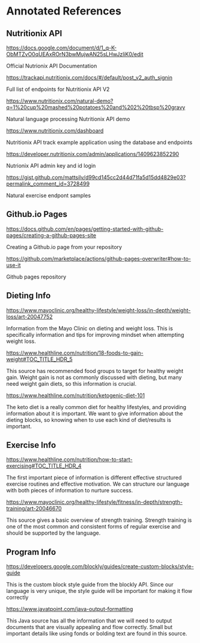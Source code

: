 # Annotated References

## Nutritionix API

https://docs.google.com/document/d/1_q-K-ObMTZvO0qUEAxROrN3bwMujwAN25sLHwJzliK0/edit

Official Nutrionix API Documentation

https://trackapi.nutritionix.com/docs/#/default/post_v2_auth_signin

Full list of endpoints for Nutritionix API V2

https://www.nutritionix.com/natural-demo?q=1%20cup%20mashed%20potatoes%20and%202%20tbsp%20gravy

Natural language processing Nutritionix API demo

https://www.nutritionix.com/dashboard

Nutritionix API track example application using the database and endpoints

https://developer.nutritionix.com/admin/applications/1409623852290

Nutrionix API admin key and id login 

https://gist.github.com/mattsilv/d99cd145cc2d44d71fa5d15dd4829e03?permalink_comment_id=3728499

Natural exercise endpont samples

## Github.io Pages

https://docs.github.com/en/pages/getting-started-with-github-pages/creating-a-github-pages-site

Creating a Github.io page from your repository

https://github.com/marketplace/actions/github-pages-overwriter#how-to-use-it

Github pages repository

## Dieting Info

https://www.mayoclinic.org/healthy-lifestyle/weight-loss/in-depth/weight-loss/art-20047752 

Information from the Mayo Clinic on dieting and weight loss. This is specifically information and tips for improving mindset when attempting weight loss.

https://www.healthline.com/nutrition/18-foods-to-gain-weight#TOC_TITLE_HDR_5 

This source has recommended food groups to target for healthy weight gain. Weight gain is not as commonly discussed with dieting, but many need weight gain diets, so this information is crucial. 

https://www.healthline.com/nutrition/ketogenic-diet-101 

The keto diet is a really common diet for healthy lifestyles, and providing information about it is important. We want to give information about the dieting blocks, so knowing when to use each kind of diet/results is important.

## Exercise Info

https://www.healthline.com/nutrition/how-to-start-exercising#TOC_TITLE_HDR_4 

The first important piece of information is different effective structured exercise routines and effective motivation. We can structure our language with both pieces of information to nurture success.

https://www.mayoclinic.org/healthy-lifestyle/fitness/in-depth/strength-training/art-20046670

This source gives a basic overview of strength training. Strength training is one of the most common and consistent forms of regular exercise and should be supported by the language.

## Program Info

https://developers.google.com/blockly/guides/create-custom-blocks/style-guide 

This is the custom block style guide from the blockly API. Since our language is very unique, the style guide will be important for making it flow correctly

https://www.javatpoint.com/java-output-formatting 

This Java source has all the information that we will need to output documents that are visually appealing and flow correctly. Small but important details like using fonds or bolding text are found in this source.
